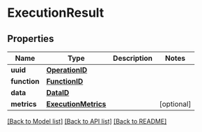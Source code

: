 # ExecutionResult

## Properties
Name | Type | Description | Notes
------------ | ------------- | ------------- | -------------
**uuid** | [**OperationID**](OperationID.md) |  | 
**function** | [**FunctionID**](FunctionID.md) |  | 
**data** | [**DataID**](DataID.md) |  | 
**metrics** | [**ExecutionMetrics**](ExecutionMetrics.md) |  | [optional] 

[[Back to Model list]](../README.md#documentation-for-models) [[Back to API list]](../README.md#documentation-for-api-endpoints) [[Back to README]](../README.md)

